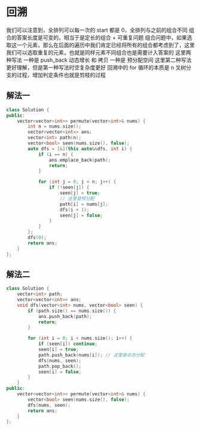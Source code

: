 # 回溯
我们可以注意到，全排列可以每一次的 start 都是 0，全排列与之前的组合不同
组合的答案长度是可变的，相当于是定长的组合 + 可重复问题
组合问题中，如果选取这一个元素，那么在后面的遍历中我们肯定已经将所有的组合都考虑到了，这里我们可以选取重复的元素，也就是同样元素不同组合也是需要计入答案的
这里两种写法
一种是 push_back 动态增长 和 拷贝
一种是 预分配空间
这里第二种写法更好理解，但是第一种写法时空复杂度更好
回溯中的 for 循环的本质是 n 叉树分支的过程，增加判定条件也就是剪枝的过程 
## 解法一
```c++
class Solution {
public:
    vector<vector<int>> permute(vector<int>& nums) {
        int n = nums.size();
        vector<vector<int>> ans;
        vector<int> path(n);
        vector<bool> seen(nums.size(), false);
        auto dfs = [&](this auto&&dfs, int i) {
            if (i == n) {
                ans.emplace_back(path);
                return;
            }

            for (int j = 0; j < n; j++) {
                if (!seen[j]) {
                    seen[j] = true;
                    // 这里是预分配
                    path[i] = nums[j];
                    dfs(i + 1);
                    seen[j] = false;
                }
            }
        };
        dfs(0);
        return ans;
    }
};
```

## 解法二
```c++
class Solution {
    vector<int> path;
    vector<vector<int>> ans;
    void dfs(vector<int> nums, vector<bool> seen) {
        if (path.size() == nums.size()) {
            ans.push_back(path);
            return;
        }

        for (int i = 0; i < nums.size(); i++) {
            if (seen[i]) continue;
            seen[i] = true;
            path.push_back(nums[i]); // 这里是动态分配
            dfs(nums, seen);
            path.pop_back();
            seen[i] = false;
        }
    }
public:
    vector<vector<int>> permute(vector<int>& nums) {
        vector<bool> seen(nums.size(), false);
        dfs(nums, seen);
        return ans;
    }
};
```